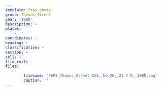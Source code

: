 ```yaml
---
template: fsps_photo
group: Thomas_Street
year: '1980'
description: ~
places:
    - ''
coordinates: ~
heading: ~
classification: ~
section: ~
cell: ~
film_roll: ~
files:
    -
        filename: 'FSPS_Thomas_Street_025,_No_28,_21-7-E,_1980.png'
        caption: ''
---
```

